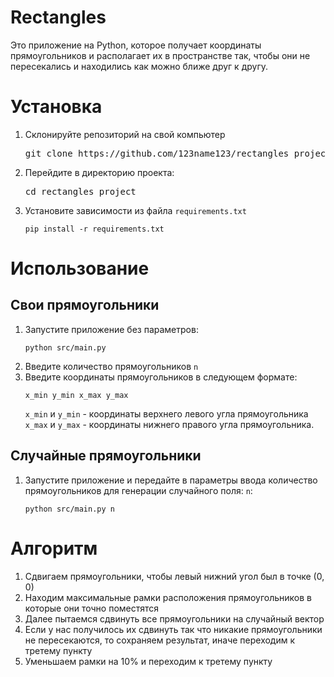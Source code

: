 <body>
<h1>Rectangles</h1>
<p>Это приложение на Python, которое получает координаты прямоугольников и располагает их в пространстве так, чтобы они
    не пересекались и находились как можно ближе друг к другу.</p>
<h1>Установка</h1>
<ol>
    <li>
        <p>Склонируйте репозиторий на свой компьютер</p>
        <pre>git clone https://github.com/123name123/rectangles_project.git</pre>
    </li>
    <li>
        <p>Перейдите в директорию проекта:</p>
        <pre>cd rectangles_project</pre>
    </li>
    <li>
        <p>Установите зависимости из файла <code>requirements.txt</code></p>
        <pre><code>pip install -r requirements.txt</code></pre>
    </li>
</ol>

<h1>Использование</h1>
<h2>Свои прямоугольники</h2>
<ol>
    <li>Запустите приложение без параметров:
        <pre><code>python src/main.py</code></pre>
    </li>
    <li>
        Введите количество прямоугольников <code>n</code>
    </li>
    <li>Введите координаты прямоугольников в следующем формате:
        <pre><code>x_min y_min x_max y_max</code></pre>
        <p><code>x_min</code> и <code>y_min</code> - координаты верхнего левого угла прямоугольника<br>
            <code>x_max</code> и <code>y_max</code> - координаты нижнего правого угла прямоугольника.</p>
    </li>
</ol>
<h2>Случайные прямоугольники</h2>
<ol>
<li>Запустите приложение и передайте в параметры ввода количество прямоугольников для генерации случайного поля: <code>n</code>:
        <pre><code>python src/main.py n </code></pre>
</li>
</ol>
<h1>Алгоритм</h1>
<ol>
    <li>Сдвигаем прямоугольники, чтобы левый нижний угол был в точке (0, 0)</li>
    <li>Находим максимальные рамки расположения прямоугольников в которые они точно поместятся</li>
    <li>Далее пытаемся сдвинуть все прямоугольники на случайный вектор</li>
    <li>Если у нас получилось их сдвинуть так что никакие прямоугольники не пересекаются, то сохраняем результат, иначе переходим к третему пункту</li>
    <li>Уменьшаем рамки на 10% и переходим к третему пункту</li>
</ol>
